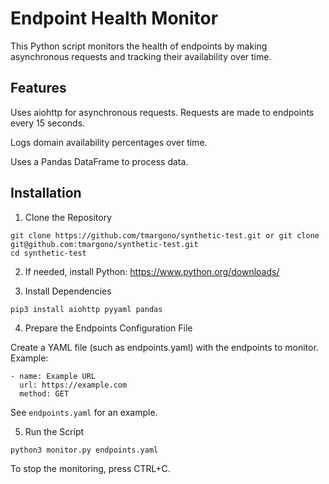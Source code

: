 # Endpoint Health Monitor

This Python script monitors the health of endpoints by making asynchronous requests and tracking their availability over time.

## Features

Uses aiohttp for asynchronous requests. Requests are made to endpoints every 15 seconds.

Logs domain availability percentages over time.

Uses a Pandas DataFrame to process data.

## Installation

1. Clone the Repository

```
git clone https://github.com/tmargono/synthetic-test.git or git clone git@github.com:tmargono/synthetic-test.git
cd synthetic-test
```

2. If needed, install Python: https://www.python.org/downloads/

3. Install Dependencies

```
pip3 install aiohttp pyyaml pandas
```

4. Prepare the Endpoints Configuration File

Create a YAML file (such as endpoints.yaml) with the endpoints to monitor. Example:

```
- name: Example URL
  url: https://example.com
  method: GET
```

See `endpoints.yaml` for an example.

5. Run the Script

```
python3 monitor.py endpoints.yaml
```

To stop the monitoring, press CTRL+C.
